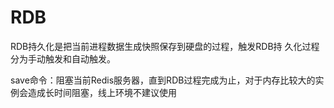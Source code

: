 # RDB

RDB持久化是把当前进程数据生成快照保存到硬盘的过程，触发RDB持 久化过程分为手动触发和自动触发。



save命令：阻塞当前Redis服务器，直到RDB过程完成为止，对于内存比较大的实例会造成长时间阻塞，线上环境不建议使用





```

```

